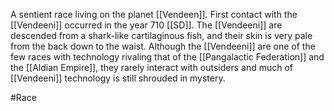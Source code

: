 A sentient race living on the planet <span class="political-bodies-places">[[Vendeen]]</span>.  First contact with the <span class="races">[[Vendeeni]]</span> occurred in the year 710 <span class="miscellaneous">[[SD]]</span>.  The <span class="races">[[Vendeeni]]</span> are descended from a shark-like cartilaginous fish, and their skin is very pale from the back down to the waist.
Although the <span class="races">[[Vendeeni]]</span> are one of the few races with technology rivaling that of the <span class="political-bodies-places">[[Pangalactic Federation]]</span> and the <span class="political-bodies-places">[[Aldian Empire]]</span>, they rarely interact with outsiders and much of <span class="races">[[Vendeeni]]</span> technology is still shrouded in mystery.

#Race